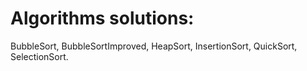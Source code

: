 # Algorithms solutions:
BubbleSort, BubbleSortImproved, HeapSort, InsertionSort, QuickSort, SelectionSort.

